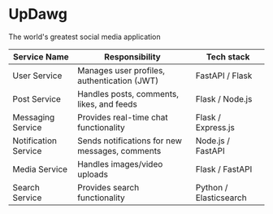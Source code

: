 # UpDawg
The world's greatest social media application

Service Name | Responsibility | Tech stack 
--- | --- | ---
User Service | Manages user profiles, authentication (JWT) | FastAPI / Flask
Post Service | Handles posts, comments, likes, and feeds | Flask / Node.js
Messaging Service | Provides real-time chat functionality | Flask / Express.js
Notification Service | Sends notifications for new messages, comments | Node.js / FastAPI
Media Service | Handles images/video uploads | Flask / FastAPI
Search Service | Provides search functionality | Python / Elasticsearch
